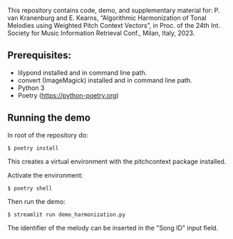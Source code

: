 This repository contains code, demo, and supplementary material for: P. van Kranenburg and E. Kearns, “Algorithmic Harmonization of Tonal Melodies using Weighted Pitch Context Vectors”, in Proc. of the 24th Int. Society for Music Information Retrieval Conf., Milan, Italy, 2023.

## Prerequisites:
- lilypond installed and in command line path.
- convert (ImageMagick) installed and in command line path.
- Python 3
- Poetry (https://python-poetry.org)

## Running the demo
In root of the repository do:
```
$ poetry install
```
This creates a virtual environment with the pitchcontext package installed.

Activate the environment:
```
$ poetry shell
```

Then run the demo:
```
$ streamlit run demo_harmonization.py
```
The identifier of the melody can be inserted in the "Song ID" input field.
